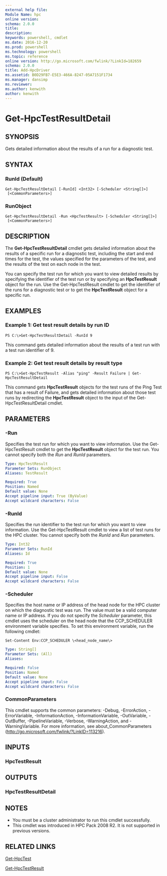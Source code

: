 ```yaml
---
external help file:
Module Name: hpc
online version:
schema: 2.0.0
title:
description:
keywords: powershell, cmdlet
ms.date: 2016-12-20
ms.prod: powershell
ms.technology: powershell
ms.topic: reference
online version: http://go.microsoft.com/fwlink/?LinkId=182659
schema: 2.0.0
title: Add-HpcDriver
ms.assetid: B0D29FB7-E5E3-466A-8247-05A7151F1734
ms.manager: dansimp
ms.reviewer:
ms.author: kenwith
author: kenwith
---
```


# Get-HpcTestResultDetail

## SYNOPSIS
Gets detailed information about the results of a run for a diagnostic test.

## SYNTAX

### RunId (Default)
```
Get-HpcTestResultDetail [-RunId] <Int32> [-Scheduler <String[]>]
 [<CommonParameters>]
```

### RunObject
```
Get-HpcTestResultDetail -Run <HpcTestResult> [-Scheduler <String[]>]
 [<CommonParameters>]
```

## DESCRIPTION
The **Get-HpcTestResultDetail** cmdlet gets detailed information about the results of a specific run for a diagnostic test, including the start and end times for the test, the values specified for the parameters of the test, and the results of the test on each node in the test.

You can specify the test run for which you want to view detailed results by specifying the identifier of the test run or by specifying an **HpcTestResult** object for the run.
Use the Get-HpcTestResult cmdlet to get the identifier of the runs for a diagnostic test or to get the **HpcTestResult** object for a specific run.

## EXAMPLES

### Example 1: Get test result details by run ID
```
PS C:\>Get-HpcTestResultDetail -RunId 9
```

This command gets detailed information about the results of a test run with a test run identifier of 9.

### Example 2: Get test result details by result type
```
PS C:\>Get-HpcTestResult -Alias "ping" -Result Failure | Get-HpcTestResultDetail
```

This command gets **HpcTestResult** objects for the test runs of the Ping Test that has a result of Failure, and gets detailed information about those test runs by redirecting the **HpcTestResult** object to the input of the Get-HpcTestResultDetail cmdlet.

## PARAMETERS

### -Run
Specifies the test run for which you want to view information.
Use the Get-HpcTestResult cmdlet to get the **HpcTestResult** object for the test run.
You cannot specify both the *Run* and *RunId* parameters.

```yaml
Type: HpcTestResult
Parameter Sets: RunObject
Aliases: TestResult

Required: True
Position: Named
Default value: None
Accept pipeline input: True (ByValue)
Accept wildcard characters: False
```

### -RunId
Specifies the run identifier to the test run for which you want to view information.
Use the Get-HpcTestResult cmdlet to view a list of test runs for the HPC cluster.
You cannot specify both the *RunId* and *Run* parameters.

```yaml
Type: Int32
Parameter Sets: RunId
Aliases: Id

Required: True
Position: 1
Default value: None
Accept pipeline input: False
Accept wildcard characters: False
```

### -Scheduler
Specifies the host name or IP address of the head node for the HPC cluster on which the diagnostic test was run.
The value must be a valid computer name or IP address.
If you do not specify the *Scheduler* parameter, this cmdlet uses the scheduler on the head node that the CCP_SCHEDULER environment variable specifies.
To set this environment variable, run the following cmdlet:

`Set-Content Env:CCP_SCHEDULER \<head_node_name\>`

```yaml
Type: String[]
Parameter Sets: (All)
Aliases:

Required: False
Position: Named
Default value: None
Accept pipeline input: False
Accept wildcard characters: False
```

### CommonParameters
This cmdlet supports the common parameters: -Debug, -ErrorAction, -ErrorVariable, -InformationAction, -InformationVariable, -OutVariable, -OutBuffer, -PipelineVariable, -Verbose, -WarningAction, and -WarningVariable. For more information, see about_CommonParameters (http://go.microsoft.com/fwlink/?LinkID=113216).

## INPUTS

### HpcTestResult

## OUTPUTS

### HpcTestResultDetail

## NOTES
* You must be a cluster administrator to run this cmdlet successfully.
* This cmdlet was introduced in HPC Pack 2008 R2. It is not supported in previous versions.

## RELATED LINKS

[Get-HpcTest](./Get-HpcTest.md)

[Get-HpcTestResult](./Get-HpcTestResult.md)
